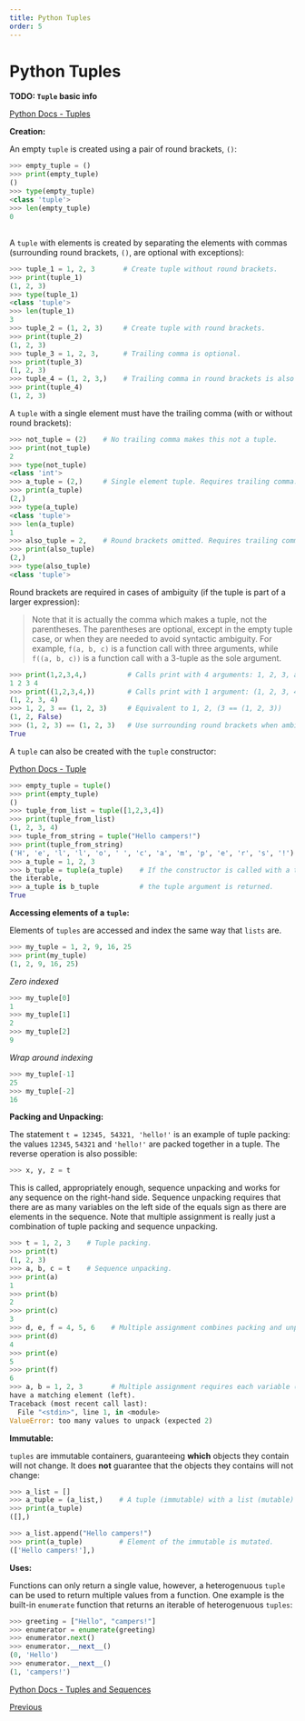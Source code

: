 ```yaml
---
title: Python Tuples
order: 5
---
```

# Python Tuples

**TODO: `Tuple` basic info**

[Python Docs - Tuples](https://docs.python.org/3/library/stdtypes.html#tuples)

**Creation:**

An empty `tuple` is created using a pair of round brackets, `()`:

```python
>>> empty_tuple = ()
>>> print(empty_tuple)
()
>>> type(empty_tuple)
<class 'tuple'>
>>> len(empty_tuple)
0
```

##  

A `tuple` with elements is created by separating the elements with commas (surrounding round brackets, `()`, are optional with exceptions):

```python
>>> tuple_1 = 1, 2, 3       # Create tuple without round brackets.
>>> print(tuple_1)
(1, 2, 3)
>>> type(tuple_1)
<class 'tuple'>
>>> len(tuple_1)
3
>>> tuple_2 = (1, 2, 3)     # Create tuple with round brackets.
>>> print(tuple_2)
(1, 2, 3)
>>> tuple_3 = 1, 2, 3,      # Trailing comma is optional.
>>> print(tuple_3)
(1, 2, 3)
>>> tuple_4 = (1, 2, 3,)    # Trailing comma in round brackets is also optional.
>>> print(tuple_4)
(1, 2, 3)
```

A `tuple` with a single element must have the trailing comma (with or without round brackets):

```python
>>> not_tuple = (2)    # No trailing comma makes this not a tuple.
>>> print(not_tuple)
2
>>> type(not_tuple)
<class 'int'>
>>> a_tuple = (2,)     # Single element tuple. Requires trailing comma.
>>> print(a_tuple)
(2,)
>>> type(a_tuple)
<class 'tuple'>
>>> len(a_tuple)
1
>>> also_tuple = 2,    # Round brackets omitted. Requires trailing comma.
>>> print(also_tuple)
(2,)
>>> type(also_tuple)
<class 'tuple'>
```

Round brackets are required in cases of ambiguity (if the tuple is part of a larger expression):

> Note that it is actually the comma which makes a tuple, not the parentheses. The parentheses are optional, except in the empty tuple case, or when they are needed to avoid syntactic ambiguity. For example, `f(a, b, c)` is a function call with three arguments, while `f((a, b, c))` is a function call with a 3-tuple as the sole argument.

```python
>>> print(1,2,3,4,)          # Calls print with 4 arguments: 1, 2, 3, and 4
1 2 3 4
>>> print((1,2,3,4,))        # Calls print with 1 argument: (1, 2, 3, 4,)
(1, 2, 3, 4)
>>> 1, 2, 3 == (1, 2, 3)     # Equivalent to 1, 2, (3 == (1, 2, 3))
(1, 2, False)
>>> (1, 2, 3) == (1, 2, 3)   # Use surrounding round brackets when ambiguous.
True
```

A `tuple` can also be created with the `tuple` constructor:

[Python Docs - Tuple](https://docs.python.org/3/library/stdtypes.html#tuple)

```python
>>> empty_tuple = tuple()
>>> print(empty_tuple)
()
>>> tuple_from_list = tuple([1,2,3,4])
>>> print(tuple_from_list)
(1, 2, 3, 4)
>>> tuple_from_string = tuple("Hello campers!")
>>> print(tuple_from_string)
('H', 'e', 'l', 'l', 'o', ' ', 'c', 'a', 'm', 'p', 'e', 'r', 's', '!')
>>> a_tuple = 1, 2, 3
>>> b_tuple = tuple(a_tuple)    # If the constructor is called with a tuple for
the iterable,
>>> a_tuple is b_tuple          # the tuple argument is returned.
True
```

**Accessing elements of a `tuple`:**

Elements of `tuples` are accessed and index the same way that `lists` are.

```python
>>> my_tuple = 1, 2, 9, 16, 25
>>> print(my_tuple)
(1, 2, 9, 16, 25)
```

_Zero indexed_

```python
>>> my_tuple[0]
1
>>> my_tuple[1]
2
>>> my_tuple[2]
9
```

_Wrap around indexing_

```python
>>> my_tuple[-1]
25
>>> my_tuple[-2]
16
```

**Packing and Unpacking:**

The statement `t = 12345, 54321, 'hello!'` is an example of tuple packing: the values `12345`, `54321` and `'hello!'` are packed together in a tuple. The reverse operation is also possible:

```python
>>> x, y, z = t
```

This is called, appropriately enough, sequence unpacking and works for any sequence on the right-hand side. Sequence unpacking requires that there are as many variables on the left side of the equals sign as there are elements in the sequence. Note that multiple assignment is really just a combination of tuple packing and sequence unpacking.

```python
>>> t = 1, 2, 3    # Tuple packing.
>>> print(t)
(1, 2, 3)
>>> a, b, c = t    # Sequence unpacking.
>>> print(a)
1
>>> print(b)
2
>>> print(c)
3
>>> d, e, f = 4, 5, 6    # Multiple assignment combines packing and unpacking.
>>> print(d)
4
>>> print(e)
5
>>> print(f)
6
>>> a, b = 1, 2, 3       # Multiple assignment requires each variable (right)
have a matching element (left).
Traceback (most recent call last):
  File "<stdin>", line 1, in <module>
ValueError: too many values to unpack (expected 2)
```

**Immutable:**

`tuples` are immutable containers, guaranteeing **which** objects they contain will not change. It does **not** guarantee that the objects they contains will not change:

```python
>>> a_list = []
>>> a_tuple = (a_list,)    # A tuple (immutable) with a list (mutable) element.
>>> print(a_tuple)
([],)
```

```python
>>> a_list.append("Hello campers!")
>>> print(a_tuple)         # Element of the immutable is mutated.
(['Hello campers!'],)
```

**Uses:**

Functions can only return a single value, however, a heterogenuous `tuple` can be used to return multiple values from a function. One example is the built-in `enumerate` function that returns an iterable of heterogenuous `tuples`:

```python
>>> greeting = ["Hello", "campers!"]
>>> enumerator = enumerate(greeting)
>>> enumerator.next()
>>> enumerator.__next__()
(0, 'Hello')
>>> enumerator.__next__()
(1, 'campers!')
```

[Python Docs - Tuples and Sequences](https://docs.python.org/3/tutorial/datastructures.html#tuples-and-sequences)

[Previous](Python-More-Builtin-Types)
